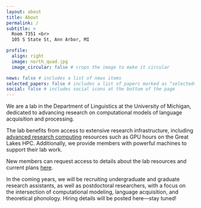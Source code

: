 ```yaml
---
layout: about
title: About
permalink: /
subtitle: >
  Room 7351 <br>
  105 S State St, Ann Arbor, MI

profile:
  align: right
  image: north_quad.jpg
  image_circular: false # crops the image to make it circular

news: false # includes a list of news items
selected_papers: false # includes a list of papers marked as "selected={true}"
social: false # includes social icons at the bottom of the page
---
```


We are a lab in the  Department of Linguistics at the University of Michigan, dedicated to advancing research on computational models of language acquisition and processing.

The lab benefits from access to extensive research infrastructure, including [advanced research computing](https://its.umich.edu/advanced-research-computing) resources such as GPU hours on the Great Lakes HPC. Additionally, we provide members with powerful machines to support their lab work. 

New members can request access to details about the lab resources and current plans [here](https://docs.google.com/document/d/1DVECiQFOCqaM4XC2l4ND0Ynx-DVYm2RxxN-EhL_yQus/edit?usp=sharing).

In the coming years, we will be recruiting undergraduate and graduate research assistants, as well as postdoctoral researchers, with a focus on the intersection of computational modeling, language acquisition, and theoretical phonology. Hiring details will be posted here—stay tuned!

